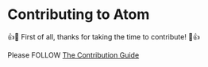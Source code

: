 # Contributing to Atom

:+1::tada: First of all, thanks for taking the time to contribute! :tada::+1:

Please FOLLOW [The Contribution Guide](https://github.com/atom/atom/blob/master/CONTRIBUTING.md)